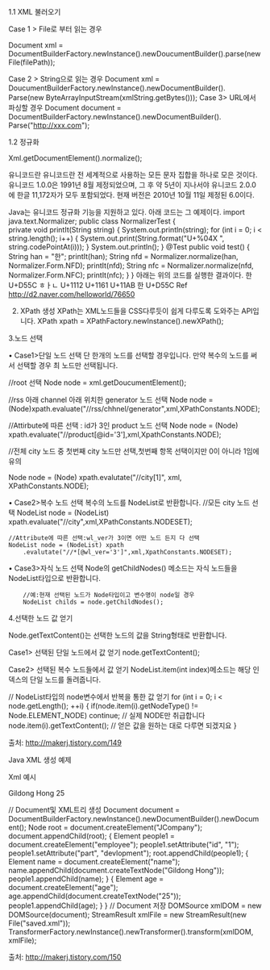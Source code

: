 1.1 XML 불러오기 

Case 1 > File로 부터 읽는 경우

Document xml = DocumentBuilderFactory.newInstance().newDoucumentBuilder().parse(new File(filePath));

Case 2 > String으로 읽는 경우
Document xml = 
DoucumentBuilderFactory.newInstance().newDocumentBuilder().
				Parse(new ByteArrayInputStream(xmlString.getBytes()));
Case 3> URL에서 파싱할 경우
Document document = DocumentBuilderFactory.newInstance().newDocumentBuilder().
				Parse("http://xxx.com");
				
1.2 정규화

Xml.getDocumentElement().normalize();


유니코드란
유니코드란 전 세계적으로 사용하는 모든 문자 집합을 하나로 모은 것이다. 유니코드 1.0.0은 1991년 8월 제정되었으며, 그 후 약 5년이 지나서야 유니코드 2.0.0에 한글 11,172자가 모두 포함되었다. 현재 버전은 2010년 10월 11일 제정된 6.0이다.

Java는 유니코드 정규화 기능을 지원하고 있다. 아래 코드는 그 예제이다.
import java.text.Normalizer;
public class NormalizerTest {  
    private void printIt(String string) {
        System.out.println(string);
        for (int i = 0; i < string.length(); i++) {
            System.out.print(String.format("U+%04X ", string.codePointAt(i)));
        }
        System.out.println();
    }
@Test
    public void test() {
        String han = "한";
        printIt(han);
String nfd = Normalizer.normalize(han, Normalizer.Form.NFD);
        printIt(nfd);
String nfc = Normalizer.normalize(nfd, Normalizer.Form.NFC);
        printIt(nfc);
    }
}
아래는 위의 코드를 실행한 결과이다.
	한
	U+D55C
	ㅎㅏㄴ
	U+1112 U+1161 U+11AB
	한
	U+D55C
	Ref http://d2.naver.com/helloworld/76650
	
2. XPath 생성
XPath는 XML노드들을 CSS다루듯이 쉽게 다루도록 도와주는 API입니다.
XPath xpath = XPathFactory.newInstance().newXPath();


3.노드 선택

• Case1>단일 노드 선택
  단 한개의 노드를 선택할 경우입니다.
  만약 복수의 노드를 써서 선택할 경우 최 노드만 선택됩니다.

  //root 선택
  Node node = xml.getDoucumentElement();

 //rss 아래 channel 아래 위치한 generator 노드 선택
  Node node = (Node)xpath.evaluate("//rss/chhnel/generator",xml,XPathConstants.NODE);

 //Attirbute에 따른 선택 : id가 3인 product 노드 선택
  Node node = (Node) xpath.evaluate("//product[@id='3'],xml,XpathConstants.NODE);

 //전체 city 노드 중 첫번째 city 노드만 선택,첫번째 항목 선택이지만 0이 아니라 1임에 유의
  
  Node node = (Node) xpath.evalutate("//city[1]", xml, XPathConstants.NODE);

• Case2>복수 노드 선택 
	복수의 노드를 NodeList로 반환합니다.
	//모든 city 노드 선택
	NodeList node = (NodeList) xpath.evaluate("//city",xml,XPathConstants.NODESET);
	
	//Attribute에 따른 선택:wl_ver가 3이면 어떤 노드 든지 다 선택
	NodeList node = (NodeList) xpath
		.evalutate("//*[@wl_ver='3']",xml,XpathConstants.NODESET);
		
	
• Case3>자식 노드 선택
	Node의 getChildNodes() 메소드는 자식 노드들을 NodeList타입으로 반환합니다.
	
		//예:현재 선택된 노드가 Node타입이고 변수명이 node일 경우
		NodeList childs = node.getChildNodes();
		
4.선택한 노드 값 얻기

Node.getTextContent()는 선택한 노드의 값을 String형태로 반환합니다.

Case1> 선택된 단일 노드에서 값 얻기
node.getTextContent();



Case2> 선택된 복수 노드들에서 값 얻기
NodeList.item(int index)메소드는 해당 인덱스의 단일 노드를 돌려줍니다.

// NodeList타입의 node변수에서 반복을 통한 값 얻기
for (int i = 0; i < node.getLength(); ++i) {
if(node.item(i).getNodeType() != Node.ELEMENT_NODE) continue; // 실제 NODE만 취급합니다
node.item(i).getTextContent(); // 얻은 값을 원하는 대로 다루면 되겠지요
}

출처: <http://makerj.tistory.com/149> 


Java XML 생성 예제

Xml 예시

Gildong Hong
		25

// Document및 XML트리 생성
Document document = DocumentBuilderFactory.newInstance().newDocumentBuilder().newDocument();
Node root = document.createElement("JCompany");
document.appendChild(root);
	{
		Element people1 = document.createElement("employee");
		people1.setAttribute("id", "1");
		people1.setAttribute("part", "devlopment");
		root.appendChild(people1);
		{
			Element name = document.createElement("name");
			name.appendChild(document.createTextNode("Gildong Hong"));
			people1.appendChild(name);
		}
		{
			Element age = document.createElement("age");
			age.appendChild(document.createTextNode("25"));
			people1.appendChild(age);
		}
	}
// Document 저장
DOMSource xmlDOM = new DOMSource(document);
StreamResult xmlFile = new StreamResult(new File("saved.xml"));
TransformerFactory.newInstance().newTransformer().transform(xmlDOM, xmlFile);

출처: <http://makerj.tistory.com/150> 
